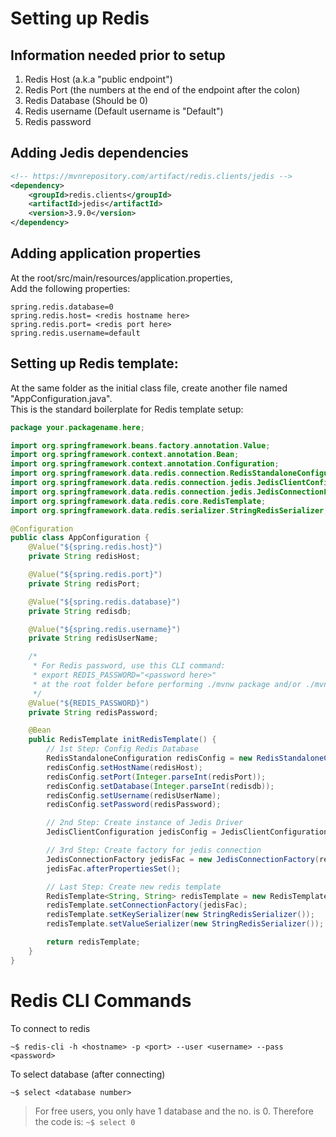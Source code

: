 # Setting up Redis

## Information needed prior to setup
1. Redis Host (a.k.a "public endpoint")
2. Redis Port (the numbers at the end of the endpoint after the colon)
3. Redis Database (Should be 0)
4. Redis username (Default username is "Default")
5. Redis password

## Adding Jedis dependencies
```xml
<!-- https://mvnrepository.com/artifact/redis.clients/jedis -->
<dependency>
    <groupId>redis.clients</groupId>
    <artifactId>jedis</artifactId>
    <version>3.9.0</version>
</dependency>
```
## Adding application properties
At the root/src/main/resources/application.properties,</br>
Add the following properties:
```
spring.redis.database=0
spring.redis.host= <redis hostname here>
spring.redis.port= <redis port here>
spring.redis.username=default
```

## Setting up Redis template:
At the same folder as the initial class file, create another file named "AppConfiguration.java". </br>
This is the standard boilerplate for Redis template setup:
```java
package your.packagename.here;

import org.springframework.beans.factory.annotation.Value;
import org.springframework.context.annotation.Bean;
import org.springframework.context.annotation.Configuration;
import org.springframework.data.redis.connection.RedisStandaloneConfiguration;
import org.springframework.data.redis.connection.jedis.JedisClientConfiguration;
import org.springframework.data.redis.connection.jedis.JedisConnectionFactory;
import org.springframework.data.redis.core.RedisTemplate;
import org.springframework.data.redis.serializer.StringRedisSerializer;

@Configuration
public class AppConfiguration {
    @Value("${spring.redis.host}")
    private String redisHost;

    @Value("${spring.redis.port}")
    private String redisPort;

    @Value("${spring.redis.database}")
    private String redisdb;

    @Value("${spring.redis.username}")
    private String redisUserName;

    /*
     * For Redis password, use this CLI command:
     * export REDIS_PASSWORD="<password here>"
     * at the root folder before performing ./mvnw package and/or ./mvnw spring-boot:run
     */
    @Value("${REDIS_PASSWORD}")
    private String redisPassword;

    @Bean
    public RedisTemplate initRedisTemplate() {
        // 1st Step: Config Redis Database
        RedisStandaloneConfiguration redisConfig = new RedisStandaloneConfiguration();
        redisConfig.setHostName(redisHost);
        redisConfig.setPort(Integer.parseInt(redisPort));
        redisConfig.setDatabase(Integer.parseInt(redisdb));
        redisConfig.setUsername(redisUserName);
        redisConfig.setPassword(redisPassword);

        // 2nd Step: Create instance of Jedis Driver
        JedisClientConfiguration jedisConfig = JedisClientConfiguration.builder().build();

        // 3rd Step: Create factory for jedis connection
        JedisConnectionFactory jedisFac = new JedisConnectionFactory(redisConfig, jedisConfig);
        jedisFac.afterPropertiesSet();

        // Last Step: Create new redis template
        RedisTemplate<String, String> redisTemplate = new RedisTemplate<>();
        redisTemplate.setConnectionFactory(jedisFac);
        redisTemplate.setKeySerializer(new StringRedisSerializer());
        redisTemplate.setValueSerializer(new StringRedisSerializer());

        return redisTemplate;
    }
}
```

# Redis CLI Commands
To connect to redis

`~$ redis-cli -h <hostname> -p <port> --user <username> --pass <password>`

To select database (after connecting)

`~$ select <database number>`
> For free users, you only have 1 database and the no. is 0. 
> Therefore the code is:
> `~$ select 0`


